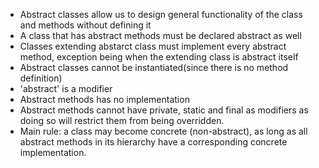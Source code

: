 * Abstract classes allow us to design general functionality of the class and methods without defining it
* A class that has abstract methods must be declared abstract as well
* Classes extending abstarct class must implement every abstract method, exception being when the extending class is abstract itself
* Abstract classes cannot be instantiated(since there is no method definition) 
* 'abstract' is a modifier
* Abstract methods has no implementation
* Abstract methods cannot have private, static and final as modifiers as doing so will restrict them from being overridden.
* Main rule: a class may become concrete (non-abstract), as long as all abstract methods in its hierarchy have a corresponding concrete implementation.